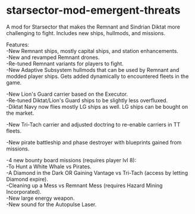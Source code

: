 # starsector-mod-emergent-threats
A mod for Starsector that makes the Remnant and Sindrian Diktat more challenging to fight. Includes new ships, hullmods, and missions.  

Features:  
-New Remnant ships, mostly capital ships, and station enhancements.  
-New and revamped Remnant drones.  
-Re-tuned Remnant variants for players to fight.  
-New Adaptive Subsystem hullmods that can be used by Remnant and modded player ships. Gets added dynamically to encountered fleets in the game.  

-New Lion's Guard carrier based on the Executor.  
-Re-tuned Diktat/Lion's Guard ships to be slightly less overfluxed.  
-Diktat Navy now flies mostly LG ships as well. LG ships can be bought on the market.  

-New Tri-Tach carrier and adjusted doctring to re-enable carriers in TT fleets.  

-New pirate battleship and phase destroyer with blueprints gained from missions.  

-4 new bounty board missions (requires player lvl 8):  
  -To Hunt a White Whale vs Pirates.  
  -A Diamond in the Dark OR Gaining Vantage vs Tri-Tach (access by letting Diamond expire).  
  -Cleaning up a Mess vs Remnant Mess (requires Hazard Mining Incorporated).  
-New large energy weapon.  
-New sound for the Autopulse Laser.  
